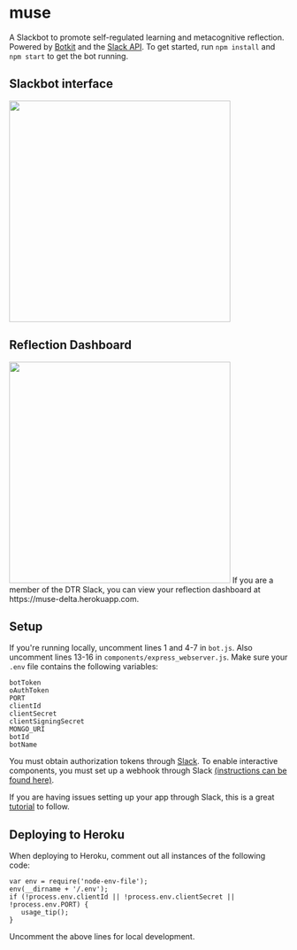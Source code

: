 # muse
A Slackbot to promote self-regulated learning and metacognitive reflection. Powered by [Botkit](https://botkit.ai/) and the [Slack API](https://api.slack.com/). To get started, run `npm install` and `npm start` to get the bot running.

## Slackbot interface
<img src="https://github.com/NUDelta/muse/blob/master/gifs/muse.gif" width="400">

## Reflection Dashboard
<img src="https://github.com/NUDelta/muse/blob/master/gifs/dashboard.gif" width="400">
If you are a member of the DTR Slack, you can view your reflection dashboard at https://muse-delta.herokuapp.com.

## Setup
If you're running locally, uncomment lines 1 and 4-7 in `bot.js`. Also uncomment lines 13-16 in `components/express_webserver.js`. Make sure your `.env` file contains the following variables:
```
botToken
oAuthToken
PORT
clientId
clientSecret
clientSigningSecret
MONGO_URI
botId
botName
```
You must obtain authorization tokens through [Slack](https://api.slack.com/). To enable interactive components, you must set up a webhook through Slack [(instructions can be found here)](https://www.npmjs.com/package/@slack/interactive-messages).

If you are having issues setting up your app through Slack, this is a great [tutorial](https://medium.com/greenroom/the-slack-bot-tutorial-i-wish-existed-d53133f03b13) to follow.

## Deploying to Heroku
When deploying to Heroku, comment out all instances of the following code:
```
var env = require('node-env-file');
env(__dirname + '/.env');
if (!process.env.clientId || !process.env.clientSecret || !process.env.PORT) {
   usage_tip();
}
```
Uncomment the above lines for local development.
